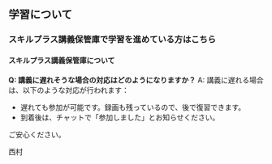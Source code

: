 ## 学習について
### スキルプラス講義保管庫で学習を進めている方はこちら
#### スキルプラス講義保管庫について

**Q: 講義に遅れそうな場合の対応はどのようになりますか？**
A: 講義に遅れる場合は、以下のような対応が行われます：
- 遅れても参加が可能です。録画も残っているので、後で復習できます。
- 到着後は、チャットで「参加しました」とお知らせください。

ご安心ください。

西村
